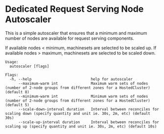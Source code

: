 # Dedicated Request Serving Node Autoscaler

This is a simple autoscaler that ensures that a minimum and maximum number of nodes are available for request serving components.

If available nodes < minimum, machinesets are selected to be scaled up. If available nodes > maximum, machinesets are selected to be scaled down.

```
Usage:
  autoscaler [flags]

Flags:
  -h, --help                           help for autoscaler
      --maximum-warm int               Maximum warm sets of nodes (number of 2-node groups from different zones for a HostedCluster) (default 8)
      --minimum-warm int               Minimum warm sets of nodes (number of 2-node groups from different zones for a HostedCluster) (default 5)
      --scale-down-interval duration   Interval between reconciles for scaling down (specify quantity and unit ie. 30s, 2m, etc) (default 30s)
      --scale-up-interval duration     Interval between reconciles for scaling up (specify quantity and unit ie. 30s, 2m, etc) (default 10s)
```
